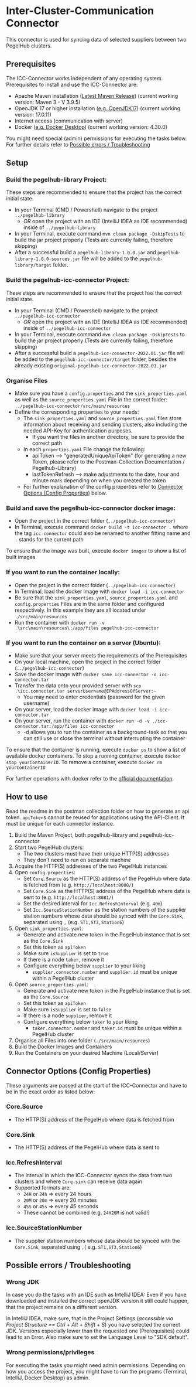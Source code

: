 # Inter-Cluster-Communication Connector

This connector is used for syncing data of selected suppliers between two PegelHub clusters.

## Prerequisites

The ICC-Connector works independent of any operating system.
Prerequisites to install and use the ICC-Connector are:

* Apache Maven installation ([Latest Maven Release](https://maven.apache.org/download.cgi)) (current working version:
  Maven 3 - V 3.9.5)
* OpenJDK 17 or higher installation ([e.g. OpenJDK17](https://www.oracle.com/java/technologies/downloads/)) (current
  working version: 17.0.11)
* Internet access (communication with server)
* Docker ([e.g. Docker Desktop](https://docs.docker.com/get-docker/)) (current working version: 4.30.0)

You might need special (admin) permissions for executing the tasks below. For further details refer to [Possible errors /
Troubleshooting](#possible-errors--troubleshooting)

## Setup

### Build the pegelhub-library Project:

These steps are recommended to ensure that the project has the correct initial state.

* In your Terminal (CMD / Powershell) navigate to the project `../pegelhub-library`
    * *OR* open the project with an IDE (IntelliJ IDEA as IDE recommended) inside of `../pegelhub-library`
* In your Terminal, execute command `mvn clean package -DskipTests` to build the jar project properly (Tests are
  currently failing, therefore skipping)
* After a successful build a `pegelhub-library-1.0.0.jar` and `pegelhub-library-1.0.0-sources.jar` file will be
  added to the `pegelhub-library/target` folder.

### Build the pegelhub-icc-connector Project:

These steps are recommended to ensure that the project has the correct initial state.

* In your Terminal (CMD / Powershell) navigate to the project `../pegelhub-icc-connector`
    * *OR* open the project with an IDE (IntelliJ IDEA as IDE recommended) inside of `../pegelhub-icc-connector`
* In your Terminal, execute command `mvn clean package -DskipTests` to build the jar project properly (Tests are
  currently failing, therefore skipping)
* After a successful build a `pegelhub-icc-connector-2022.01.jar` file will be added to
  the `pegelhub-icc-connector/target` folder, besides the already existing `original-pegelhub-icc-connector-2022.01.jar`

### Organise Files

* Make sure you have a `config.properties` and the `sink_properties.yaml` as well as the `source_properties.yaml` File
  in the correct folder: `../pegelhub-icc-connector/src/main/resources`
* Define the corresponding properties to your needs:
    * The `sink_properties.yaml` and `source_properties.yaml` files store information about receiving and sending
      clusters, also including the needed API-Key for authentication purposes.
        * If you want the files in another directory, be sure to provide the correct path
    * In each `properties.yaml` File change the following:
        * apiToken --> "generatedUniqueApiToken" (for generating a new Token, please refer to the Postman-Collection
          Documentation / Pegelhub-Library)
        * lastTokenRefresh --> make adjustments to the date, hour and minute mark depending on when you created the
          token
    * For further explanation of the config properties refer to [Connector Options (Config Properties)](#connector-options-config-properties) below.

### Build and save the pegelhub-icc-connector docker image:

* Open the project in the correct folder (`../pegelhub-icc-connector`)
* In Terminal, execute command `docker build -t icc-connector .` where the tag `icc-connector` could also be renamed
  to another fitting name and  `.`  stands for the current path

To ensure that the image was built, execute `docker images` to show a list of built images

### If you want to run the container locally:

* Open the project in the correct folder (`../pegelhub-icc-connector`)
* In Terminal, load the docker image with `docker load -i icc-connector`
* Be sure that the `sink_properties.yaml`, `source_properties.yaml` and `config.properties` Files are in the same
  folder and configured respectively. In this example they are all located under `./src/main/resources`
* Run the container with `docker run -v .\src\main\resources\:/app/files pegelhub-icc-connector`

### If you want to run the container on a server (Ubuntu):

* Make sure that your server meets the requirements of the Prerequisites
* On your local machine, open the project in the correct folder (`../pegelhub-icc-connector`)
* Save the docker image with `docker save icc-connector -o icc-connector.tar`
* Transfer the data onto your provided server with `scp .\icc.connector.tar serverUsername@IPAddressOfServer:~`
    * You may need to enter credentials (password for the given username)
* On your server, load the docker image with `docker load -i icc-connector.tar`
* On your server, run the container with `docker run -d -v ./icc-connector.tar:/app/files icc-connector`
    * -d allows you to run the container as a background-task so that you can still use or close the terminal without
      interrupting the container

To ensure that the container is running, execute `docker ps` to show a list of available docker containers.
To stop a running container, execute `docker stop yourContainerID`.
To remove a container, execute `docker rm yourContainerID`

For further operations with docker refer to the [official documentation](https://docs.docker.com/reference/).

## How to use

Read the readme in the postman collection folder on how to generate an api token.
`apiToken`s cannot be reused for applications using the API-Client. It must be unique for each connector instance.

1) Build the Maven Project, both pegelhub-library and pegelhub-icc-connector 
2) Start two PegelHub clusters:
    * The two clusters must have their unique HTTP(S) addresses
    * They don't need to run on separate machine
3) Acquire the HTTP(S) addresses of the two PegelHub instances
4) Open `config.properties`:
    * Set `Core.Source` as the HTTP(S) address of the PegelHub where data is fetched from (e.g. `http://localhost:8080/`)
    * Set `Core.Sink` as the HTTP(S) address of the PegelHub where data is sent to (e.g. `http://localhost:8081/`)
    * Set the desired interval for `Icc.RefreshInterval` (e.g. `40m`)
    * Set `Icc.SourceStationNumber` as the station numbers of the supplier station numbers whose data should be synced
      with the `Core.Sink`, separated using `,` (e.g. `ST1,ST3,Station6`)
5) Open `sink_properties.yaml`:
    * Generate and activate new token in the PegelHub instance that is set as the `Core.Sink`
    * Set this token as `apiToken`
    * Make sure `isSupplier` is set to `true`
    * If there is a node `taker`, remove it
    * Configure everything below `supplier` to your liking
        * `supplier.connector.number` and `supplier.id` must be unique within a PegelHub cluster
6) Open `source_properties.yaml`:
    * Generate and activate new token in the PegelHub instance that is set as the `Core.Source`
    * Set this token as `apiToken`
    * Make sure `isSupplier` is set to `false`
    * If there is a node `supplier`, remove it
    * Configure everything below `taker` to your liking
        * `taker.connector.number` and `taker.id` must be unique within a PegelHub cluster
7) Organise all Files into one folder (`./src/main/resources`)
8) Build the Docker Images and Containers
9) Run the Containers on your desired Machine (Local/Server)

## Connector Options (Config Properties)

These arguments are passed at the start of the ICC-Connector and have to be in the exact order as listed below:

### Core.Source

* The HTTP(S) address of the PegelHub where data is fetched from

### Core.Sink

* The HTTP(S) address of the PegelHub where data is sent to

### Icc.RefreshInterval

* The interval in which the ICC-Connector syncs the data from two clusters and where `Core.sink` can receive data again
* Supported formats are:
    * `24H` or `24h` => every 24 hours
    * `20M` or `20m` => every 20 minutes
    * `45S` or `45s` => every 45 seconds
    * These cannot be combined (e.g. `24H20M` is not valid!)

### Icc.SourceStationNumber

* The supplier station numbers whose data should be synced with the `Core.Sink`, separated using `,`(
  e.g. `ST1,ST3,Station6`)

## Possible errors / Troubleshooting

### Wrong JDK

In case you do the tasks with an IDE such as IntelliJ IDEA: Even if you have downloaded and installed the correct
openJDK version it still could happen, that the project remains on a different version.

In IntelliJ IDEA, make sure, that in the Project Settings (*accessible via Project Structure == Ctrl + Alt + Shift + S*)
you have selected the correct JDK. Versions especially lower than the requested one (Prerequisites) could lead
to an Error. Also make sure to set the Language Level to "SDK default".

### Wrong permissions/privileges

For executing the tasks you might need admin permissions. Depending on how you access the project, you might have to run
the programs (Terminal, IntelliJ, Docker Desktop) as admin. 